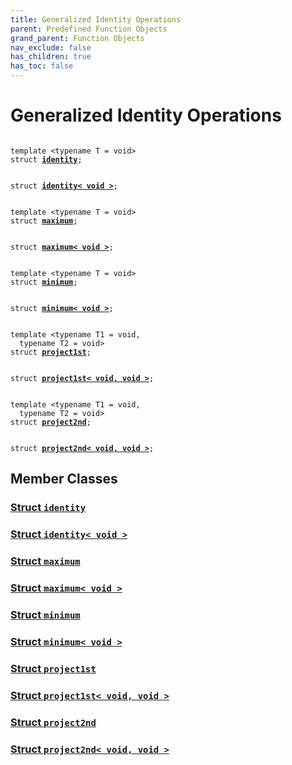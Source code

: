 ```yaml
---
title: Generalized Identity Operations
parent: Predefined Function Objects
grand_parent: Function Objects
nav_exclude: false
has_children: true
has_toc: false
---
```


# Generalized Identity Operations

<code class="doxybook">
<span>template &lt;typename T = void&gt;</span>
<span>struct <b><a href="/thrust/api/classes/structidentity.html">identity</a></b>;</span>
<br>
<span>struct <b><a href="/thrust/api/classes/structidentity_3_01void_01_4.html">identity&lt; void &gt;</a></b>;</span>
<br>
<span>template &lt;typename T = void&gt;</span>
<span>struct <b><a href="/thrust/api/classes/structmaximum.html">maximum</a></b>;</span>
<br>
<span>struct <b><a href="/thrust/api/classes/structmaximum_3_01void_01_4.html">maximum&lt; void &gt;</a></b>;</span>
<br>
<span>template &lt;typename T = void&gt;</span>
<span>struct <b><a href="/thrust/api/classes/structminimum.html">minimum</a></b>;</span>
<br>
<span>struct <b><a href="/thrust/api/classes/structminimum_3_01void_01_4.html">minimum&lt; void &gt;</a></b>;</span>
<br>
<span>template &lt;typename T1 = void,</span>
<span>&nbsp;&nbsp;typename T2 = void&gt;</span>
<span>struct <b><a href="/thrust/api/classes/structproject1st.html">project1st</a></b>;</span>
<br>
<span>struct <b><a href="/thrust/api/classes/structproject1st_3_01void_00_01void_01_4.html">project1st&lt; void, void &gt;</a></b>;</span>
<br>
<span>template &lt;typename T1 = void,</span>
<span>&nbsp;&nbsp;typename T2 = void&gt;</span>
<span>struct <b><a href="/thrust/api/classes/structproject2nd.html">project2nd</a></b>;</span>
<br>
<span>struct <b><a href="/thrust/api/classes/structproject2nd_3_01void_00_01void_01_4.html">project2nd&lt; void, void &gt;</a></b>;</span>
</code>

## Member Classes

<h3 id="struct-identity">
<a href="/thrust/api/classes/structidentity.html">Struct <code>identity</code>
</a>
</h3>

<h3 id="struct-identity< void >">
<a href="/thrust/api/classes/structidentity_3_01void_01_4.html">Struct <code>identity&lt; void &gt;</code>
</a>
</h3>

<h3 id="struct-maximum">
<a href="/thrust/api/classes/structmaximum.html">Struct <code>maximum</code>
</a>
</h3>

<h3 id="struct-maximum< void >">
<a href="/thrust/api/classes/structmaximum_3_01void_01_4.html">Struct <code>maximum&lt; void &gt;</code>
</a>
</h3>

<h3 id="struct-minimum">
<a href="/thrust/api/classes/structminimum.html">Struct <code>minimum</code>
</a>
</h3>

<h3 id="struct-minimum< void >">
<a href="/thrust/api/classes/structminimum_3_01void_01_4.html">Struct <code>minimum&lt; void &gt;</code>
</a>
</h3>

<h3 id="struct-project1st">
<a href="/thrust/api/classes/structproject1st.html">Struct <code>project1st</code>
</a>
</h3>

<h3 id="struct-project1st< void, void >">
<a href="/thrust/api/classes/structproject1st_3_01void_00_01void_01_4.html">Struct <code>project1st&lt; void, void &gt;</code>
</a>
</h3>

<h3 id="struct-project2nd">
<a href="/thrust/api/classes/structproject2nd.html">Struct <code>project2nd</code>
</a>
</h3>

<h3 id="struct-project2nd< void, void >">
<a href="/thrust/api/classes/structproject2nd_3_01void_00_01void_01_4.html">Struct <code>project2nd&lt; void, void &gt;</code>
</a>
</h3>


